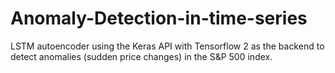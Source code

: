 # Anomaly-Detection-in-time-series
LSTM autoencoder using the Keras API with Tensorflow 2 as the backend to detect anomalies (sudden price changes) in the S&amp;P 500 index.
